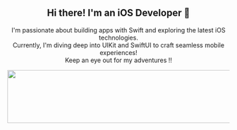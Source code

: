<p align="center">
</p>

<h2 align="center">Hi there! I'm an iOS Developer 👋</h2>
<p align="center">
  I'm passionate about building apps with Swift and exploring the latest iOS technologies. <br/>
  Currently, I'm diving deep into UIKit and SwiftUI to craft seamless mobile experiences!
  <br/> Keep an eye out for my adventures !!
</p>

<a href="https://github.com/devxb/gitanimals">
  <img
    src="https://render.gitanimals.org/lines/gyeomsony"
    width="1000"
    height="120"
  />
</a>
  

<!--
**gyeomsony/gyeomsony** is a ✨ _special_ ✨ repository because its `README.md` (this file) appears on your GitHub profile.

Here are some ideas to get you started:

- 🔭 I’m currently working on ...
- 🌱 I’m currently learning ...
- 👯 I’m looking to collaborate on ...
- 🤔 I’m looking for help with ...
- 💬 Ask me about ...
- 📫 How to reach me: ...
- 😄 Pronouns: ...
- ⚡ Fun fact: ...
-->
